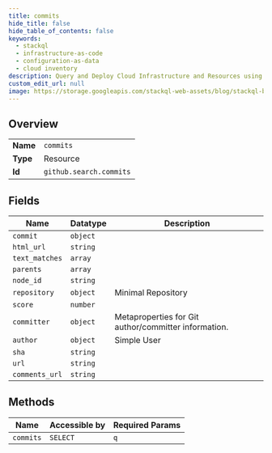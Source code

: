 ```yaml
---
title: commits
hide_title: false
hide_table_of_contents: false
keywords:
  - stackql
  - infrastructure-as-code
  - configuration-as-data
  - cloud inventory
description: Query and Deploy Cloud Infrastructure and Resources using SQL
custom_edit_url: null
image: https://storage.googleapis.com/stackql-web-assets/blog/stackql-blog-post-featured-image.png
---
```

  
    

## Overview
<table><tbody>
<tr><td><b>Name</b></td><td><code>commits</code></td></tr>
<tr><td><b>Type</b></td><td>Resource</td></tr>
<tr><td><b>Id</b></td><td><code>github.search.commits</code></td></tr>
</tbody></table>

## Fields
| Name | Datatype | Description |
| ---- | -------- | ----------- |
| `commit` | `object` |  |
| `html_url` | `string` |  |
| `text_matches` | `array` |  |
| `parents` | `array` |  |
| `node_id` | `string` |  |
| `repository` | `object` | Minimal Repository |
| `score` | `number` |  |
| `committer` | `object` | Metaproperties for Git author/committer information. |
| `author` | `object` | Simple User |
| `sha` | `string` |  |
| `url` | `string` |  |
| `comments_url` | `string` |  |
## Methods
| Name | Accessible by | Required Params |
| ---- | ------------- | --------------- |
| `commits` | `SELECT` | `q` |
